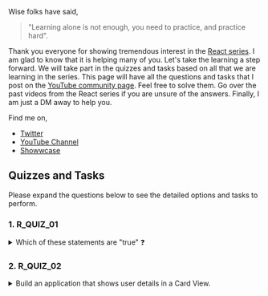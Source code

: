 Wise folks have said, 

> "Learning alone is not enough, you need to practice, and practice hard". 

Thank you everyone for showing tremendous interest in the [React series](https://www.youtube.com/watch?v=ODKIxaSMgpU&list=PLIJrr73KDmRyrDnDFy-hHvQ24rRjz6e_J). I am glad to know that it is helping many of you. Let's take the learning a step forward. We will
take part in the quizzes and tasks based on all that we are learning in the series. This page will have all the questions and tasks that I post on the [YouTube community page](https://www.youtube.com/c/TapasAdhikary/community).
Feel free to solve them. Go over the past videos from the React series if you are unsure of the answers. Finally, I am just a DM away to help you.

Find me on,
- [Twitter](https://twitter.com/tapasadhikary)
- [YouTube Channel](https://www.youtube.com/tapasadhikary)
- [Showwcase](https://www.showwcase.com/atapas398)

## Quizzes and Tasks
Please expand the questions below to see the detailed options and tasks to perform.

### 1. R_QUIZ_01
<details>
<summary>Which of these statements are "true" ❓</summary>
<p>

  - A) In declarative programming, we specify what to do but not how to do it.
  - B) React supports Routing out-of-the-box.
  - C) The State data is private to a component.
  - D) React Hooks are both class-based and function-based.
  - E) useState is a built-in React hook that helps declare and manage the state of a component.

Please [post your answer here](https://www.youtube.com/post/UgkxaASMR0WCUMEcAoBh_nlIyJ4rCJrbRyuY). Feel free to go over the past videos from the React series if you are unsure of the answers. I'll pick up 3 correct responses and mention them in my upcoming video 😀. 
Keep learning!
  </p>
  </details>

### 2. R_QUIZ_02
<details>

  <summary>
    Build an application that shows user details in a Card View.
   </summary>
<p>

  Tasks: 
  
  - ✔️ Here is an API URL that gives you a bunch of user information: [https://json-faker.onrender.com/users](https://json-faker.onrender.com/users) 
(It loads the user data slow and it is intentional)
  - ✔️ You can use the user details in whatever way you want, but each user must be represented in a Card(basically a Square/Rectangular area) in the Card view. 
Hint: Use CSS flex/grid to align the Cards.
  - ✔️ You must show the user image(part of the API response) and at least 4 other pieces of information from the response.
  - ✔️ Go as innovative as you want about the UI design.
  - ✔️ You must use the useState, useEffect built-in hooks.
  - ✔️ You must create at least one Custom Hook.
  - ✔️ Push all the code to a public GitHub repository
  - ✔️ Host the app on Netlify, Vercel, Render, or any other Cloud services.

What do you need to Submit?

Please submit the following as a comment [to this thread once you are done](https://www.youtube.com/channel/UCaYr5yxgOyk599Mnb3TGh-g/community?lb=UgkxkqsZn4kz9RV4s_wyxxpQxLMNFxMNyJGO)!

  - ✅ The GitHub Repo
  - ✅ The URL to access your app

You need to submit it by 🗓️ 3rd April 2022. 

What if you can not complete the tasks? 😟 

  - No worries, still submit with whatever you have done. Please feel free to post your questions queries if you are stuck as a comment below. 
  - I shall respond and make sure that you complete the task 🤗.

The intention here is to do hands-on based on everything we have learned, and let's learn it even very well.
  </p>
 </details>

